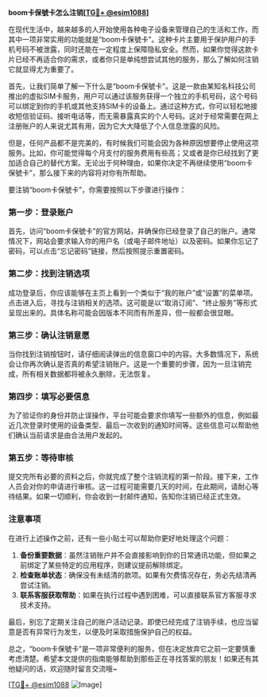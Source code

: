 **boom卡保號卡怎么注销[[TG💪+ @esim1088](https://t.me/s/esim1088)]**

在现代生活中，越来越多的人开始使用各种电子设备来管理自己的生活和工作，而其中一项非常实用的功能就是“boom卡保號卡”。这种卡片主要用于保护用户的手机号码不被泄露，同时还能在一定程度上保障隐私安全。然而，如果你觉得这款卡片已经不再适合你的需求，或者你只是单纯想尝试其他的服务，那么了解如何注销它就显得尤为重要了。

首先，让我们简单了解一下什么是“boom卡保號卡”。这是一款由某知名科技公司推出的虚拟SIM卡服务，用户可以通过该服务获得一个独立的手机号码，这个号码可以绑定到你的手机或其他支持SIM卡的设备上。通过这种方式，你可以轻松地接收短信验证码、接听电话等，而无需暴露真实的个人号码。这对于经常需要在网上注册账户的人来说尤其有用，因为它大大降低了个人信息泄露的风险。

但是，任何产品都不是完美的，有时候我们可能会因为各种原因想要停止使用这项服务。比如，你可能觉得每个月支付的服务费用有些高；又或者是你已经找到了更加适合自己的替代方案。无论出于何种理由，如果你决定不再继续使用“boom卡保號卡”，那么接下来的内容将对你有所帮助。

要注销“boom卡保號卡”，你需要按照以下步骤进行操作：

### 第一步：登录账户

首先，访问“boom卡保號卡”的官方网站，并确保你已经登录了自己的账户。通常情况下，网站会要求输入你的用户名（或电子邮件地址）以及密码。如果你忘记了密码，可以点击“忘记密码”链接，然后按照提示重置密码。

### 第二步：找到注销选项

成功登录后，你应该能够在主页上看到一个类似于“我的账户”或“设置”的菜单项。点击进入后，寻找与注销相关的选项。这可能是以“取消订阅”、“终止服务”等形式呈现出来的。具体名称可能会因版本不同而有所差异，但一般都会很显眼。

### 第三步：确认注销意愿

当你找到注销按钮时，请仔细阅读弹出的信息窗口中的内容。大多数情况下，系统会让你再次确认是否真的希望注销账户。这是一个重要的步骤，因为一旦注销完成，所有相关数据都将被永久删除，无法恢复。

### 第四步：填写必要信息

为了验证你的身份并防止误操作，平台可能会要求你填写一些额外的信息，例如最近几次登录时使用的设备类型、最后一次收到的通知时间等。这些信息可以帮助他们确认当前请求是由合法用户发起的。

### 第五步：等待审核

提交完所有必要的资料之后，你就完成了整个注销流程的第一阶段。接下来，工作人员会对你的申请进行审核。这一过程可能需要几天的时间，在此期间，请耐心等待结果。如果一切顺利，你会收到一封邮件通知，告知你注销已经正式生效。

### 注意事项

在进行上述操作之前，还有一些小贴士可以帮助你更好地处理这个问题：

1. **备份重要数据**：虽然注销账户并不会直接影响到你的日常通讯功能，但如果之前绑定了某些特定的应用程序，则建议提前解除绑定。
2. **检查账单状态**：确保没有未结清的款项。如果有欠费情况存在，务必先结清再尝试注销。
3. **联系客服获取帮助**：如果在执行过程中遇到困难，可以直接联系官方客服寻求技术支持。

最后，别忘了定期关注自己的账户活动记录。即使已经完成了注销手续，也应当留意是否有异常行为发生，以便及时采取措施保护自己的权益。

总之，“boom卡保號卡”是一项非常便利的服务，但在决定放弃它之前一定要慎重考虑清楚。希望本文提供的指南能够帮助到那些正在寻找答案的朋友！如果还有其他疑问的话，欢迎随时留言交流哦~

[[TG💪+ @esim1088](https://t.me/s/esim1088) ![Image](https://i.postimg.cc/4NQfJmqS/Snipaste-2025-05-13-00-14-12.png)]